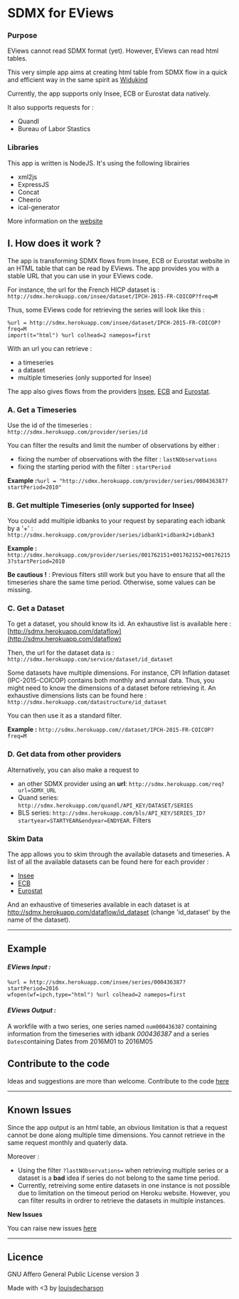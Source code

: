 # SDMX for EViews

### Purpose

EViews cannot read SDMX format (yet). However, EViews can read html tables.

This very simple app aims at creating html table from SDMX flow in a quick and efficient way in the same spirit as [Widukind](https://github.com/Widukind)

Currently, the app supports only Insee, ECB or Eurostat data natively.

It also supports requests for :

+ Quandl
+ Bureau of Labor Stastics

### Libraries

This app is written is NodeJS. It's using the following librairies

* xml2js
* ExpressJS
* Concat
* Cheerio
* ical-generator

More information on the [website](http://sdmx.herokuapp.com) 
 
## I. How does it work ?
 
The app is transforming SDMX flows from Insee, ECB or Eurostat website in an HTML table that can be read by EViews. The app provides you with a stable URL that you can use in your EViews code.
 
For instance, the url for the French HICP dataset is : `http://sdmx.herokuapp.com/insee/dataset/IPCH-2015-FR-COICOP?freq=M`
 
Thus, some EViews code for retrieving the series will look like this :

```
%url = http://sdmx.herokuapp.com/insee/dataset/IPCH-2015-FR-COICOP?freq=M
import(t="html") %url colhead=2 namepos=first
```

With an url you can retrieve :
 
*   a timeseries
*   a dataset
*   multiple timeseries (only supported for Insee)

The app also gives flows from the providers [Insee](http://sdmx.herokuapp.com/insee/dataflow), [ECB](http://sdmx.herokuapp.com/ecb/dataflow) and [Eurostat](http://sdmx.herokuapp.com/eurostat/dataflow).
 
 
### A. Get a Timeseries
 
Use the id of the timeseries : `http://sdmx.herokuapp.com/provider/series/id`
 
You can filter the results and limit the number of observations by either :
 
*   fixing the number of observations with the filter : `lastNObservations`
*   fixing the starting period with the filter : `startPeriod`
 
**Example :**`%url = "http://sdmx.herokuapp.com/provider/series/000436387?startPeriod=2010"`
 
 
### B. Get multiple Timeseries (only supported for Insee)
 
You could add multiple idbanks to your request by separating each idbank by a '+' : `http://sdmx.herokuapp.com/provider/series/idbank1+idbank2+idbank3`
 
**Example :** `http://sdmx.herokuapp.com/provider/series/001762151+001762152+001762153?startPeriod=2010`
 
**Be cautious !** :  Previous filters still work but you have to ensure that all the timeseries share the same time period. Otherwise, some values can be missing.
 
 
### C. Get a Dataset
 
To get a dataset, you should know its id. An exhaustive list is available here : [http://sdmx.herokuapp.com/dataflow](http://sdmx.herokuapp.com/dataflow)
 
Then, the url for the dataset data is : `http://sdmx.herokuapp.com/service/dataset/id_dataset`
 
Some datasets have multiple dimensions. For instance, CPI Inflation dataset (IPC-2015-COICOP) contains both monthly and annual data. Thus, you might need to know the dimensions of a dataset before retrieving it.
An exhaustive dimensions lists can be found here : `http://sdmx.herokuapp.com/datastructure/id_dataset`
 
You can then use it as a standard filter.
 
**Example :** `http://sdmx.herokuapp.com//dataset/IPCH-2015-FR-COICOP?freq=M`

### D. Get data from other providers
Alternatively, you can also make a request to

+ an other SDMX provider using an **url**: `http://sdmx.herokuapp.com/req?url=SDMX_URL`
+ Quand series: `http://sdmx.herokuapp.com/quandl/API_KEY/DATASET/SERIES`
+ BLS series: `http://sdmx.herokuapp.com/bls/API_KEY/SERIES_ID?startyear=STARTYEAR&endyear=ENDYEAR`. Filters

### Skim Data

The app allows you to skim through the available datasets and timeseries. A list of all the available datasets can be found here for each provider :
* [Insee](http://sdmx.herokuapp.com/insee/dataflow)
* [ECB](http://sdmx.herokuapp.com/ecb/dataflow)
* [Eurostat](http://sdmx.herokuapp.com/eurostat/dataflow)
 
And an exhaustive of timeseries available in each dataset is at http://sdmx.herokuapp.com/dataflow/id_dataset (change 'id_dataset' by the name of the dataset).
 
* * *
 
## Example
 
#### _EViews Input :_
 
 ```
%url = http://sdmx.herokuapp.com/insee/series/000436387?startPeriod=2016
wfopen(wf=ipch,type="html") %url colhead=2 namepos=first
```

#### _EViews Output :_
 
A workfile with a two series, one series named `num000436387` containing information from the timeseries with idbank _000436387_ and a series `Dates`containing Dates from 2016M01 to 2016M05
 
 
## Contribute to the code
 
Ideas and suggestions are more than welcome. Contribute to the code [here](https://github.com/louisdecharson/eviewsSDMX)
 
* * *
  
## Known Issues

Since the app output is an html table, an obvious limitation is that a request cannot be done along multiple time dimensions. You cannot retrieve in the same request monthly and quaterly data.
 
Moreover :
 
*   Using the filter `?lastNObservations=` when retrieving multiple series or a dataset is a **bad** idea if series do not belong to the same time period.
*   Currently, retreiving some entire datasets in one instance is not possible due to limitation on the timeout period on Heroku website. However, you can filter results in ordrer to retrieve the datasets in multiple instances.
 
**New Issues**
 
You can raise new issues [here](https://github.com/louisdecharson/eviewsSDMX/issues/new)
 
 
* * *

## Licence
GNU Affero General Public License version 3
 
 
Made with <3 by [louisdecharson](https://github.com/louisdecharson/)
  
